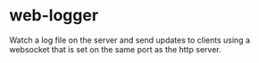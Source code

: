 # web-logger
Watch a log file on the server and send updates to clients using a websocket that is set on the same port as the http server.